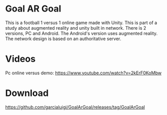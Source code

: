 # Goal AR Goal
This is a football 1 versus 1 online game made with Unity.
This is part of a study about augmented reality and unity built in network.
There is 2 versions, PC and Android. The Android's version uses augmented reality.
The network design is based on an authoritative server.

# Videos
Pc online versus demo: https://www.youtube.com/watch?v=2kErF0KoMbw

# Download
https://github.com/garcialuigi/GoalArGoal/releases/tag/GoalArGoal
